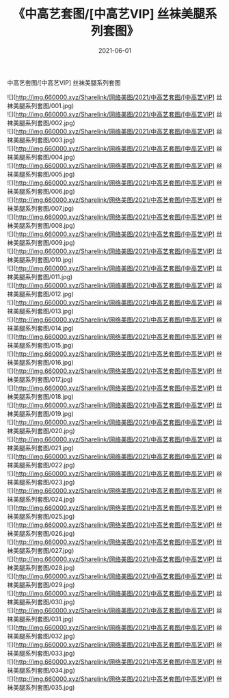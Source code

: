 ﻿---
layout: post
title:  《中高艺套图/[中高艺VIP] 丝袜美腿系列套图》
date:   2021-06-01
img: http://img.660000.xyz/Sharelink/网络美图/2021/中高艺套图/[中高艺VIP] 丝袜美腿系列套图/000.jpg
categories: [美女, 清纯, 唯美]
---

中高艺套图/[中高艺VIP] 丝袜美腿系列套图

 ![](http://img.660000.xyz/Sharelink/网络美图/2021/中高艺套图/[中高艺VIP] 丝袜美腿系列套图/001.jpg) <br>![](http://img.660000.xyz/Sharelink/网络美图/2021/中高艺套图/[中高艺VIP] 丝袜美腿系列套图/002.jpg) <br>![](http://img.660000.xyz/Sharelink/网络美图/2021/中高艺套图/[中高艺VIP] 丝袜美腿系列套图/003.jpg) <br>![](http://img.660000.xyz/Sharelink/网络美图/2021/中高艺套图/[中高艺VIP] 丝袜美腿系列套图/004.jpg) <br>![](http://img.660000.xyz/Sharelink/网络美图/2021/中高艺套图/[中高艺VIP] 丝袜美腿系列套图/005.jpg) <br>![](http://img.660000.xyz/Sharelink/网络美图/2021/中高艺套图/[中高艺VIP] 丝袜美腿系列套图/006.jpg) <br>![](http://img.660000.xyz/Sharelink/网络美图/2021/中高艺套图/[中高艺VIP] 丝袜美腿系列套图/007.jpg) <br>![](http://img.660000.xyz/Sharelink/网络美图/2021/中高艺套图/[中高艺VIP] 丝袜美腿系列套图/008.jpg) <br>![](http://img.660000.xyz/Sharelink/网络美图/2021/中高艺套图/[中高艺VIP] 丝袜美腿系列套图/009.jpg) <br>![](http://img.660000.xyz/Sharelink/网络美图/2021/中高艺套图/[中高艺VIP] 丝袜美腿系列套图/010.jpg) <br>![](http://img.660000.xyz/Sharelink/网络美图/2021/中高艺套图/[中高艺VIP] 丝袜美腿系列套图/011.jpg) <br>![](http://img.660000.xyz/Sharelink/网络美图/2021/中高艺套图/[中高艺VIP] 丝袜美腿系列套图/012.jpg) <br>![](http://img.660000.xyz/Sharelink/网络美图/2021/中高艺套图/[中高艺VIP] 丝袜美腿系列套图/013.jpg) <br>![](http://img.660000.xyz/Sharelink/网络美图/2021/中高艺套图/[中高艺VIP] 丝袜美腿系列套图/014.jpg) <br>![](http://img.660000.xyz/Sharelink/网络美图/2021/中高艺套图/[中高艺VIP] 丝袜美腿系列套图/015.jpg) <br>![](http://img.660000.xyz/Sharelink/网络美图/2021/中高艺套图/[中高艺VIP] 丝袜美腿系列套图/016.jpg) <br>![](http://img.660000.xyz/Sharelink/网络美图/2021/中高艺套图/[中高艺VIP] 丝袜美腿系列套图/017.jpg) <br>![](http://img.660000.xyz/Sharelink/网络美图/2021/中高艺套图/[中高艺VIP] 丝袜美腿系列套图/018.jpg) <br>![](http://img.660000.xyz/Sharelink/网络美图/2021/中高艺套图/[中高艺VIP] 丝袜美腿系列套图/019.jpg) <br>![](http://img.660000.xyz/Sharelink/网络美图/2021/中高艺套图/[中高艺VIP] 丝袜美腿系列套图/020.jpg) <br>![](http://img.660000.xyz/Sharelink/网络美图/2021/中高艺套图/[中高艺VIP] 丝袜美腿系列套图/021.jpg) <br>![](http://img.660000.xyz/Sharelink/网络美图/2021/中高艺套图/[中高艺VIP] 丝袜美腿系列套图/022.jpg) <br>![](http://img.660000.xyz/Sharelink/网络美图/2021/中高艺套图/[中高艺VIP] 丝袜美腿系列套图/023.jpg) <br>![](http://img.660000.xyz/Sharelink/网络美图/2021/中高艺套图/[中高艺VIP] 丝袜美腿系列套图/024.jpg) <br>![](http://img.660000.xyz/Sharelink/网络美图/2021/中高艺套图/[中高艺VIP] 丝袜美腿系列套图/025.jpg) <br>![](http://img.660000.xyz/Sharelink/网络美图/2021/中高艺套图/[中高艺VIP] 丝袜美腿系列套图/026.jpg) <br>![](http://img.660000.xyz/Sharelink/网络美图/2021/中高艺套图/[中高艺VIP] 丝袜美腿系列套图/027.jpg) <br>![](http://img.660000.xyz/Sharelink/网络美图/2021/中高艺套图/[中高艺VIP] 丝袜美腿系列套图/028.jpg) <br>![](http://img.660000.xyz/Sharelink/网络美图/2021/中高艺套图/[中高艺VIP] 丝袜美腿系列套图/029.jpg) <br>![](http://img.660000.xyz/Sharelink/网络美图/2021/中高艺套图/[中高艺VIP] 丝袜美腿系列套图/030.jpg) <br>![](http://img.660000.xyz/Sharelink/网络美图/2021/中高艺套图/[中高艺VIP] 丝袜美腿系列套图/031.jpg) <br>![](http://img.660000.xyz/Sharelink/网络美图/2021/中高艺套图/[中高艺VIP] 丝袜美腿系列套图/032.jpg) <br>![](http://img.660000.xyz/Sharelink/网络美图/2021/中高艺套图/[中高艺VIP] 丝袜美腿系列套图/033.jpg) <br>![](http://img.660000.xyz/Sharelink/网络美图/2021/中高艺套图/[中高艺VIP] 丝袜美腿系列套图/034.jpg) <br>![](http://img.660000.xyz/Sharelink/网络美图/2021/中高艺套图/[中高艺VIP] 丝袜美腿系列套图/035.jpg) <br>